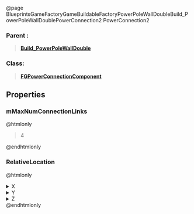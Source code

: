 @page BlueprintsGameFactoryGameBuildableFactoryPowerPoleWallDoubleBuild_PowerPoleWallDoublePowerConnection2 PowerConnection2
### Parent :
<b><a href="_blueprints_game_factory_game_buildable_factory_power_pole_wall_double_build__power_pole_wall_double.html"><blockquote>Build_PowerPoleWallDouble</blockquote></a></b>
### Class:
<b><a href="_class_script_f_g_power_connection_component.html"><blockquote>FGPowerConnectionComponent</blockquote></a></b>
## Properties
### mMaxNumConnectionLinks
@htmlonly
<blockquote>4</blockquote>
@endhtmlonly

### RelativeLocation
@htmlonly
<details>
 <summary>X</summary>
<blockquote>-70</blockquote>
</details>
<details>
 <summary>Y</summary>
<blockquote>0</blockquote>
</details>
<details>
 <summary>Z</summary>
<blockquote>0</blockquote>
</details>
@endhtmlonly

